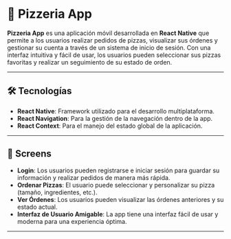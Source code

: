 # 🍕 Pizzeria App

**Pizzeria App** es una aplicación móvil desarrollada en **React Native** que permite a los usuarios realizar pedidos de pizzas, visualizar sus órdenes y gestionar su cuenta a través de un sistema de inicio de sesión. Con una interfaz intuitiva y fácil de usar, los usuarios pueden seleccionar sus pizzas favoritas y realizar un seguimiento de su estado de orden.

---

## 🛠 Tecnologías

- **React Native**: Framework utilizado para el desarrollo multiplataforma.
- **React Navigation**: Para la gestión de la navegación dentro de la app.
- **React Context**: Para el manejo del estado global de la aplicación.
  

---

## 📱 Screens

- **Login**: Los usuarios pueden registrarse e iniciar sesión para guardar su información y realizar pedidos de manera más rápida.
- **Ordenar Pizzas**: El usuario puede seleccionar y personalizar su pizza (tamaño, ingredientes, etc.).
- **Ver Órdenes**: Los usuarios pueden visualizar las órdenes anteriores y su estado actual.
- **Interfaz de Usuario Amigable**: La app tiene una interfaz fácil de usar y moderna para una experiencia óptima.

---


